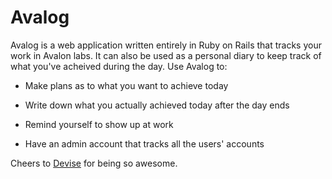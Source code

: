 # Avalog

Avalog is a web application written entirely in Ruby on Rails that tracks your work in Avalon labs. It can also be used as a personal diary to keep track of what you've acheived during the day. Use Avalog to:

* Make plans as to what you want to achieve today

* Write down what you actually achieved today after the day ends

* Remind yourself to show up at work

* Have an admin account that tracks all the users' accounts

Cheers to [Devise](https://github.com/plataformatec/devise) for being so awesome.
